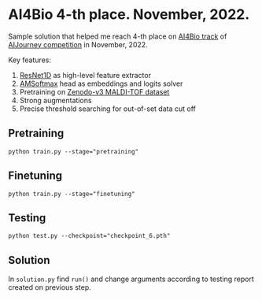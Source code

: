 # AI4Bio 4-th place. November, 2022. 

Sample solution that helped me reach 4-th place on [AI4Bio track](https://dsworks.ru/en/champ/545de8cb-e023-4b64-9be4-b95b9519f8d4#overview) of [AIJourney competition](https://dsworks.ru/en/group/1a047e72-4791-45d0-8ee9-44ac9c43bf4b) in November, 2022.

Key features:
1. [ResNet1D](https://github.com/csho33/bacteria-ID) as high-level feature extractor
2. [AMSoftmax](https://arxiv.org/abs/1801.05599) head as embeddings and logits solver
3. Pretraining on [Zenodo-v3 MALDI-TOF dataset](https://zenodo.org/record/1880975)
4. Strong augmentations
5. Precise threshold searching for out-of-set data cut off


## Pretraining
```
python train.py --stage="pretraining"
```

## Finetuning
```
python train.py --stage="finetuning"
```

## Testing
```
python test.py --checkpoint="checkpoint_6.pth"
```

## Solution
In ```solution.py``` find ```run()``` and change arguments according to testing report created on previous step.
